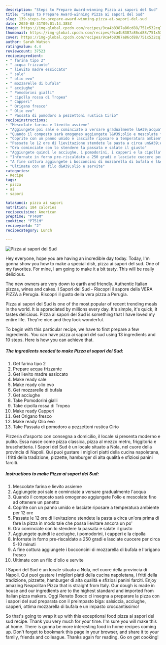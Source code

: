 ```yaml
---
description: "Steps to Prepare Award-winning Pizza ai sapori del Sud"
title: "Steps to Prepare Award-winning Pizza ai sapori del Sud"
slug: 139-steps-to-prepare-award-winning-pizza-ai-sapori-del-sud
date: 2020-08-31T09:01:14.385Z
image: https://img-global.cpcdn.com/recipes/9ca4b8387a86cd88/751x532cq70/pizza-ai-sapori-del-sud-recipe-main-photo.jpg
thumbnail: https://img-global.cpcdn.com/recipes/9ca4b8387a86cd88/751x532cq70/pizza-ai-sapori-del-sud-recipe-main-photo.jpg
cover: https://img-global.cpcdn.com/recipes/9ca4b8387a86cd88/751x532cq70/pizza-ai-sapori-del-sud-recipe-main-photo.jpg
author: Sarah Watson
ratingvalue: 4.4
reviewcount: 37523
recipeingredient:
- " farina tipo 2"
- " acqua frizzante"
- " lievito madre essiccato"
- " sale"
- " olio evo"
- " mozzarelle di bufala"
- " acciughe"
- " Pomodorini gialli"
- " cipolla rossa di Tropea"
- " Capperi"
- " Origano fresco"
- " Olio evo"
- " Passata di pomodoro a pezzettoni rustica Cirio"
recipeinstructions:
- "Mescolate farina e lievito assieme"
- "Aggiungete poi sale e cominciate a versare gradualmente l&#39;acqua"
- "Quando il composto sarà omogeneo aggiungete l&#39;olio e mescolate fino ad ottenere un panetto"
- "Coprite con un panno umido e lasciate riposare a temperatura ambiente per 12 ore"
- "Passate le 12 ore di lievitazione stendete la pasta a circa un&#39;ora prima di fare la pizza in modo tale che possa lievitare ancora un po&#39;"
- "Ora cominciate con lo stendere la passata e salate il giusto"
- "Aggiungete quindi le acciughe, i pomodorini, i capperi e la cipolla"
- "Infornate in forno pre-riscaldato a 250 gradi e lasciate cuocere per circa 5-10 minuti"
- "A fine cottura aggiungete i bocconcini di mozzarella di bufala e l&#39;origano fresco"
- "Ultimate con un filo d&#39;olio e servite"
categories:
- Recipe
tags:
- pizza
- ai
- sapori

katakunci: pizza ai sapori 
nutrition: 184 calories
recipecuisine: American
preptime: "PT40M"
cooktime: "PT51M"
recipeyield: "2"
recipecategory: Lunch

---
```



![Pizza ai sapori del Sud](https://img-global.cpcdn.com/recipes/9ca4b8387a86cd88/751x532cq70/pizza-ai-sapori-del-sud-recipe-main-photo.jpg)

Hey everyone, hope you are having an incredible day today. Today, I'm gonna show you how to make a special dish, pizza ai sapori del sud. One of my favorites. For mine, I am going to make it a bit tasty. This will be really delicious.

The new owners are very down to earth and friendly. Authentic Italian pizzas, wines and cakes. I Sapori del Sud - Riscopri il sapore della VERA PIZZA a Perugia. Riscopri il gusto della vera pizza a Perugia.

Pizza ai sapori del Sud is one of the most popular of recent trending meals in the world. It is appreciated by millions every day. It's simple, it's quick, it tastes delicious. Pizza ai sapori del Sud is something that I have loved my entire life. They're nice and they look wonderful.


To begin with this particular recipe, we have to first prepare a few ingredients. You can have pizza ai sapori del sud using 13 ingredients and 10 steps. Here is how you can achieve that.

<!--inarticleads1-->

##### The ingredients needed to make Pizza ai sapori del Sud:

1. Get  farina tipo 2
1. Prepare  acqua frizzante
1. Get  lievito madre essiccato
1. Make ready  sale
1. Make ready  olio evo
1. Get  mozzarelle di bufala
1. Get  acciughe
1. Take  Pomodorini gialli
1. Take  cipolla rossa di Tropea
1. Make ready  Capperi
1. Get  Origano fresco
1. Make ready  Olio evo
1. Take  Passata di pomodoro a pezzettoni rustica Cirio


Pizzeria d&#39;asporto con consegna a domicilio, il locale si presenta moderno e pulito. Essa nasce come pizza classica, pizza al mezzo metro, friggitoria e bruschetteria. I Sapori del Sud è un locale situato a Nola, nel cuore della provincia di Napoli. Qui puoi gustare i migliori piatti della cucina napoletana, i fritti della tradizione, pizzette, hamburger di alta qualità e sfiziosi panini farciti. 

<!--inarticleads2-->

##### Instructions to make Pizza ai sapori del Sud:

1. Mescolate farina e lievito assieme
1. Aggiungete poi sale e cominciate a versare gradualmente l&#39;acqua
1. Quando il composto sarà omogeneo aggiungete l&#39;olio e mescolate fino ad ottenere un panetto
1. Coprite con un panno umido e lasciate riposare a temperatura ambiente per 12 ore
1. Passate le 12 ore di lievitazione stendete la pasta a circa un&#39;ora prima di fare la pizza in modo tale che possa lievitare ancora un po&#39;
1. Ora cominciate con lo stendere la passata e salate il giusto
1. Aggiungete quindi le acciughe, i pomodorini, i capperi e la cipolla
1. Infornate in forno pre-riscaldato a 250 gradi e lasciate cuocere per circa 5-10 minuti
1. A fine cottura aggiungete i bocconcini di mozzarella di bufala e l&#39;origano fresco
1. Ultimate con un filo d&#39;olio e servite


I Sapori del Sud è un locale situato a Nola, nel cuore della provincia di Napoli. Qui puoi gustare i migliori piatti della cucina napoletana, i fritti della tradizione, pizzette, hamburger di alta qualità e sfiziosi panini farciti. Enjoy amazing Neapolitan Pizza that is straight from Italy. Our dough is made in house and our ingredients are to the highest standard and imported from Italian pizza makers. Oggi Renato Bosco ci insegna a preparare la pizza con i sapori del sud preparata con il preimpasto biga: salsiccia, acciughe, capperi, ottima mozzarella di bufala e un impasto croccantissimo! 

So that's going to wrap it up with this exceptional food pizza ai sapori del sud recipe. Thank you very much for your time. I'm sure you will make this at home. There is gonna be more interesting food in home recipes coming up. Don't forget to bookmark this page in your browser, and share it to your family, friends and colleague. Thanks again for reading. Go on get cooking!
